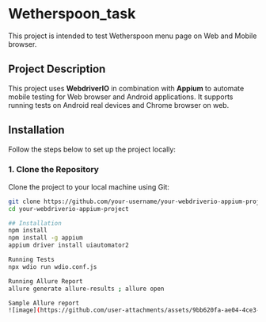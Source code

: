 # Wetherspoon_task

 This project is intended to test Wetherspoon menu page on Web and Mobile browser.

## Project Description

This project uses **WebdriverIO** in combination with **Appium** to automate mobile testing for Web browser and Android applications. It supports running tests on Android  real devices and Chrome browser on web.

## Installation

Follow the steps below to set up the project locally:

### 1. Clone the Repository

Clone the project to your local machine using Git:

```bash
git clone https://github.com/your-username/your-webdriverio-appium-project.git
cd your-webdriverio-appium-project

## Installation
npm install
npm install -g appium
appium driver install uiautomator2

Running Tests
npx wdio run wdio.conf.js

Running Allure Report
allure generate allure-results ; allure open

Sample Allure report
![image](https://github.com/user-attachments/assets/9bb620fa-ae04-4ce3-9702-c470ab232386)

